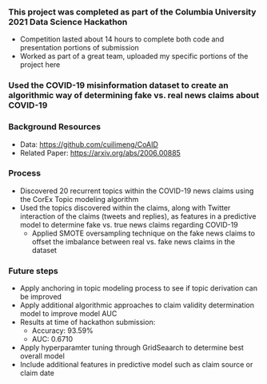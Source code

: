 ### This project was completed as part of the Columbia University 2021 Data Science Hackathon
- Competition lasted about 14 hours to complete both code and presentation portions of submission
- Worked as part of a great team, uploaded my specific portions of the project here

### Used the COVID-19 misinformation dataset to create an algorithmic way of determining fake vs. real news claims about COVID-19

### Background Resources
- Data: https://github.com/cuilimeng/CoAID
- Related Paper: https://arxiv.org/abs/2006.00885

### Process
- Discovered 20 recurrent topics within the COVID-19 news claims using the CorEx Topic modeling algorithm
- Used the topics discovered within the claims, along with Twitter interaction of the claims (tweets and replies), as features in a predictive model to determine fake vs. true news claims regarding COVID-19
  - Applied SMOTE oversampling technique on the fake news claims to offset the imbalance between real vs. fake news claims in the dataset

### Future steps
- Apply anchoring in topic modeling process to see if topic derivation can be improved
- Apply additional algorithmic approaches to claim validity determination model to improve model AUC
- Results at time of hackathon submission: 
  - Accuracy: 93.59%
  - AUC: 0.6710
- Apply hyperparamter tuning through GridSeaarch to determine best overall model
- Include additional features in predictive model such as claim source or claim date


